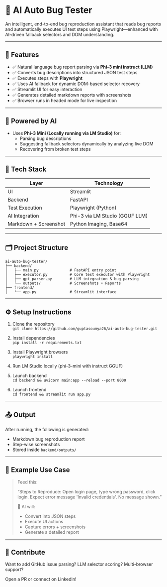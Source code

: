 # 🐛 AI Auto Bug Tester

An intelligent, end-to-end bug reproduction assistant that reads bug reports and automatically executes UI test steps using Playwright—enhanced with AI-driven fallback selectors and DOM understanding.

---

## 🚀 Features

- ✅ Natural language bug report parsing via **Phi-3 mini instruct (LLM)**
- ✅ Converts bug descriptions into structured JSON test steps
- ✅ Executes steps with **Playwright**
- ✅ Uses AI fallback for dynamic DOM-based selector recovery
- ✅ Streamlit UI for easy interaction
- ✅ Generates detailed markdown reports with screenshots
- ✅ Browser runs in headed mode for live inspection

---

## 🧠 Powered by AI

- Uses **Phi-3 Mini (Locally running via LM Studio)** for:
  - Parsing bug descriptions
  - Suggesting fallback selectors dynamically by analyzing live DOM
  - Recovering from broken test steps

---

## 🔧 Tech Stack

| Layer            | Technology                     |
|------------------|---------------------------------|
| UI               | Streamlit                      |
| Backend          | FastAPI                        |
| Test Execution   | Playwright (Python)            |
| AI Integration   | Phi-3 via LM Studio (GGUF LLM) |
| Markdown + Screenshot | Python Imaging, Base64     |

---

## 🗂️ Project Structure

```
ai-auto-bug-tester/
├── backend/
│   ├── main.py              # FastAPI entry point
│   ├── executor.py          # Core test executor with Playwright
│   ├── gpt_parser.py        # LLM integration & bug parsing
│   └── outputs/             # Screenshots + Reports
├── frontend/
│   └── app.py               # Streamlit interface
```

---

## ⚙️ Setup Instructions

1. Clone the repository  
   `git clone https://github.com/guptasoumya26/ai-auto-bug-tester.git`

2. Install dependencies  
   `pip install -r requirements.txt`

3. Install Playwright browsers  
   `playwright install`

4. Run LM Studio locally (phi-3-mini with instruct GGUF)

5. Launch backend  
   `cd backend && uvicorn main:app --reload --port 8000`

6. Launch frontend  
   `cd frontend && streamlit run app.py`

---

## 📤 Output

After running, the following is generated:
- Markdown bug reproduction report
- Step-wise screenshots
- Stored inside `backend/outputs/`

---

## 📌 Example Use Case

> Feed this:
>
> “Steps to Reproduce: Open login page, type wrong password, click login. Expect error message 'Invalid credentials'. No message shown.”
>
> 🧠 AI will:
> - Convert into JSON steps
> - Execute UI actions
> - Capture errors + screenshots
> - Generate a detailed report

---

## 🤝 Contribute

Want to add GitHub issue parsing? LLM selector scoring? Multi-browser support?

Open a PR or connect on LinkedIn!

